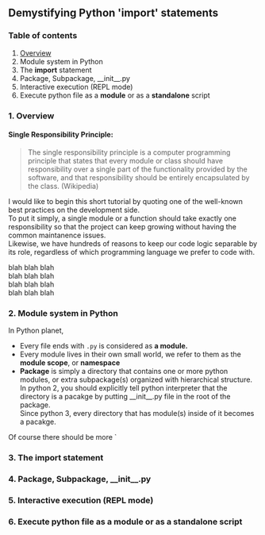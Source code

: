 ## Demystifying Python 'import' statements
### Table of contents
1. [Overview](#1.-overview)
2. Module system in Python
3. The **import** statement
4. Package, Subpackage, \_\_init\_\_.py
5. Interactive execution (REPL mode)
6. Execute python file as a **module** or as a **standalone** script

### 1. Overview

#### Single Responsibility Principle:
>The single responsibility principle is a computer programming principle that states that every module or class should have responsibility over a single part of the functionality provided by the software, and that responsibility should be entirely encapsulated by the class. (Wikipedia)  

I would like to begin this short tutorial by quoting one of the well-known best practices on the development side.  
To put it simply, a single module or a function should take exactly one responsibility so that the project can keep growing without having the common maintanence issues.  
Likewise, we have hundreds of reasons to keep our code logic separable by its role, regardless of which programming language we prefer to code with.  

blah blah blah  
blah blah blah  
blah blah blah  
blah blah blah  
### 2. Module system in Python
In Python planet, 
- Every file ends with ```.py``` is considered as **a module.**  
- Every module lives in their own small world, we refer to them as the **module scope**, or **namespace**
- **Package** is simply a directory that contains one or more python modules, or extra subpackage(s) organized with hierarchical structure.  
In python 2, you should explicitly tell python interpreter that the directory is a pacakge by putting \_\_init\_\_.py file in the root of the package.  
Since python 3, every directory that has module(s) inside of it becomes a pacakge.  
  
Of course there should be more `
### 3. The **import** statement
### 4. Package, Subpackage, \_\_init\_\_.py
### 5. Interactive execution (REPL mode)
### 6. Execute python file as a **module** or as a **standalone** script
